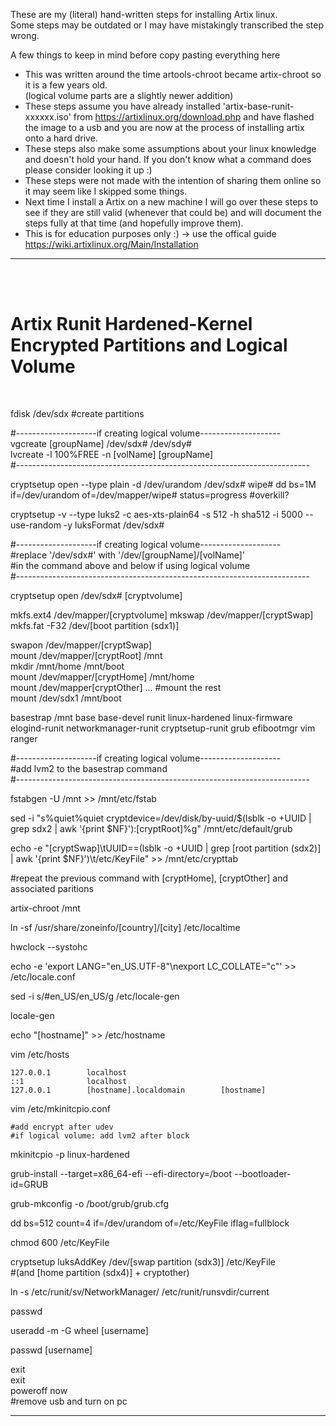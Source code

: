 These are my (literal) hand-written steps for installing Artix linux. <br>
Some steps may be outdated or I may have mistakingly transcribed the step wrong.
<br>

A few things to keep in mind before copy pasting everything here
<br>

- This was written around the time artools-chroot became artix-chroot so it is a few years old.<br>(logical volume parts are a slightly newer addition)
- These steps assume you have already installed 'artix-base-runit-xxxxxx.iso' from https://artixlinux.org/download.php and have flashed the image to a usb and you are now at the process of installing artix onto a hard drive.
- These steps also make some assumptions about your linux knowledge and doesn't hold your hand. If you don't know what a command does please consider looking it up :)
- These steps were not made with the intention of sharing them online so it may seem like I skipped some things.
- Next time I install a Artix on a new machine I will go over these steps to see if they are still valid (whenever that could be) and will document the steps fully at that time (and hopefully improve them).
- This is for education purposes only :) -> use the offical guide https://wiki.artixlinux.org/Main/Installation


---

<br>
<br>

# Artix Runit Hardened-Kernel <br>Encrypted Partitions and Logical Volume

<br>

fdisk /dev/sdx #create partitions

#--------------------if creating logical volume--------------------<br>
vgcreate [groupName] /dev/sdx# /dev/sdy#<br>
lvcreate -l 100%FREE -n [volName] [groupName]<br>
#-------------------------------------------------------------------------

cryptsetup open --type plain -d /dev/urandom /dev/sdx# wipe#
dd bs=1M if=/dev/urandom of=/dev/mapper/wipe# status=progress #overkill?

cryptsetup -v --type luks2 -c aes-xts-plain64 -s 512 -h sha512 -i 5000 --use-random -y luksFormat /dev/sdx#

#--------------------if creating logical volume--------------------<br>
#replace '/dev/sdx#' with '/dev/[groupName]/[volName]' <br>
#in the command above and below if using logical volume<br>
#-------------------------------------------------------------------------

cryptsetup open /dev/sdx# [cryptvolume]

mkfs.ext4 /dev/mapper/[cryptvolume]
mkswap /dev/mapper/[cryptSwap]
mkfs.fat -F32 /dev/[boot partition (sdx1)]

swapon /dev/mapper/[cryptSwap]<br>
mount /dev/mapper/[cryptRoot] /mnt<br>
mkdir /mnt/home /mnt/boot<br>
mount /dev/mapper/[cryptHome] /mnt/home<br>
mount /dev/mapper[cryptOther] ...  #mount the rest<br>
mount /dev/sdx1 /mnt/boot

basestrap /mnt base base-devel runit linux-hardened linux-firmware elogind-runit networkmanager-runit cryptsetup-runit grub efibootmgr vim ranger 

#--------------------if creating logical volume--------------------<br>
#add lvm2 to the basestrap command<br>
#-------------------------------------------------------------------------

fstabgen -U /mnt >> /mnt/etc/fstab

sed -i "s%quiet%quiet cryptdevice=/dev/disk/by-uuid/$(lsblk -o +UUID | grep sdx2 | awk '{print $NF}'):[cryptRoot]%g" /mnt/etc/default/grub

echo -e "[cryptSwap]\tUUID=$=$(lsblk -o +UUID | grep [root partition (sdx2)] | awk '{print $NF}')\t/etc/KeyFile" >> /mnt/etc/crypttab

#repeat the previous command with [cryptHome], [cryptOther] and associated paritions

artix-chroot /mnt

ln -sf /usr/share/zoneinfo/[country]/[city] /etc/localtime

hwclock --systohc

echo -e 'export LANG="en_US.UTF-8"\nexport LC_COLLATE="c"' >> /etc/locale.conf

sed -i s/#en_US/en_US/g /etc/locale-gen

locale-gen

echo "[hostname]" >> /etc/hostname

vim /etc/hosts

    127.0.0.1        localhost
    ::1              localhost
    127.0.0.1        [hostname].localdomain        [hostname]
    
vim /etc/mkinitcpio.conf

    #add encrypt after udev
    #if logical volume: add lvm2 after block

mkinitcpio -p linux-hardened

grub-install --target=x86_64-efi --efi-directory=/boot --bootloader-id=GRUB

grub-mkconfig -o /boot/grub/grub.cfg

dd bs=512 count=4 if=/dev/urandom of=/etc/KeyFile iflag=fullblock

chmod 600 /etc/KeyFile

cryptsetup luksAddKey /dev/[swap partition (sdx3)] /etc/KeyFile<br>
#(and [home partition (sdx4)] + cryptother)

ln -s /etc/runit/sv/NetworkManager/ /etc/runit/runsvdir/current

passwd

useradd -m -G wheel [username]

passwd [username]

exit<br>
exit<br>
poweroff now<br>
#remove usb and turn on pc<br>

---
  
    










